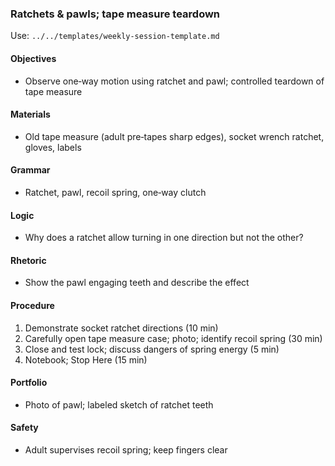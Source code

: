 ### Ratchets & pawls; tape measure teardown

Use: `../../templates/weekly-session-template.md`

#### Objectives
- Observe one‑way motion using ratchet and pawl; controlled teardown of tape measure

#### Materials
- Old tape measure (adult pre‑tapes sharp edges), socket wrench ratchet, gloves, labels

#### Grammar
- Ratchet, pawl, recoil spring, one‑way clutch

#### Logic
- Why does a ratchet allow turning in one direction but not the other?

#### Rhetoric
- Show the pawl engaging teeth and describe the effect

#### Procedure
1) Demonstrate socket ratchet directions (10 min)
2) Carefully open tape measure case; photo; identify recoil spring (30 min)
3) Close and test lock; discuss dangers of spring energy (5 min)
4) Notebook; Stop Here (15 min)

#### Portfolio
- Photo of pawl; labeled sketch of ratchet teeth

#### Safety
- Adult supervises recoil spring; keep fingers clear
